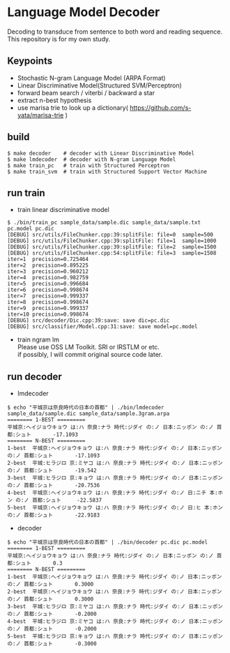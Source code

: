 # Language Model Decoder
Decoding to transduce from sentence to both word and reading sequence.   
This repository is for my own study.

## Keypoints
- Stochastic N-gram Language Model (ARPA Format)
- Linear Discriminative Model(Structured SVM/Perceptron)
- forward beam search / viterbi / backward a star
- extract n-best hypothesis
- use marisa trie to look up a dictionary( https://github.com/s-yata/marisa-trie )

## build
```shell
$ make decoder    # decoder with Linear Discriminative Model 
$ make lmdecoder  # decoder with N-gram Language Model
$ make train_pc   # train with Structured Perceptron
$ make train_svm  # train with Structured Support Vector Machine
```  

## run train
- train linear discriminative model
```shell
$ ./bin/train_pc sample_data/sample.dic sample_data/sample.txt pc.model pc.dic
[DEBUG] src/utils/FileChunker.cpp:39:splitFile: file=0  sample=500
[DEBUG] src/utils/FileChunker.cpp:39:splitFile: file=1  sample=1000
[DEBUG] src/utils/FileChunker.cpp:39:splitFile: file=2  sample=1500
[DEBUG] src/utils/FileChunker.cpp:54:splitFile: file=3  sample=1508
iter=1  precision=0.725464
iter=2  precision=0.895225
iter=3  precision=0.960212
iter=4  precision=0.982759
iter=5  precision=0.996684
iter=6  precision=0.998674
iter=7  precision=0.999337
iter=8  precision=0.998674
iter=9  precision=0.999337
iter=10 precision=0.998674
[DEBUG] src/decoder/Dic.cpp:39:save: save dic=pc.dic
[DEBUG] src/classifier/Model.cpp:31:save: save model=pc.model
```

- train ngram lm    
Please use OSS LM Toolkit. SRI or IRSTLM or etc.    
if possibly, I will commit original source code later.

## run decoder
- lmdecoder
```shell
$ echo "平城京は奈良時代の日本の首都" | ./bin/lmdecoder sample_data/sample.dic sample_data/sample.3gram.arpa 
======== 1-BEST =========
平城京:ヘイジョウキョウ は:ハ 奈良:ナラ 時代:ジダイ の:ノ 日本:ニッポン の:ノ 首都:シュト       -17.1093
======== N-BEST =========
1-best  平城京:ヘイジョウキョウ は:ハ 奈良:ナラ 時代:ジダイ の:ノ 日本:ニッポン の:ノ 首都:シュト       -17.1093
2-best  平城:ヒラジロ 京:ミヤコ は:ハ 奈良:ナラ 時代:ジダイ の:ノ 日本:ニッポン の:ノ 首都:シュト       -19.542
3-best  平城:ヒラジロ 京:キョウ は:ハ 奈良:ナラ 時代:ジダイ の:ノ 日本:ニッポン の:ノ 首都:シュト       -20.7536
4-best  平城京:ヘイジョウキョウ は:ハ 奈良:ナラ 時代:ジダイ の:ノ 日:ニチ 本:ホン の:ノ 首都:シュト     -22.5837
5-best  平城京:ヘイジョウキョウ は:ハ 奈良:ナラ 時代:ジダイ の:ノ 日:ヒ 本:ホン の:ノ 首都:シュト       -22.9183
```

- decoder
```shell
$ echo "平城京は奈良時代の日本の首都" | ./bin/decoder pc.dic pc.model
======== 1-BEST =========
平城京:ヘイジョウキョウ は:ハ 奈良:ナラ 時代:ジダイ の:ノ 日本:ニッポン の:ノ 首都:シュト       0.3
======== N-BEST =========
1-best  平城京:ヘイジョウキョウ は:ハ 奈良:ナラ 時代:ジダイ の:ノ 日本:ニッポン の:ノ 首都:シュト       0.3000
2-best  平城京:ヘイジョウキョウ は:ハ 奈良:ナラ 時代:ジダイ の:ノ 日本:ニッポン の:ノ 首都:シュト       0.3000
3-best  平城:ヒラジロ 京:ミヤコ は:ハ 奈良:ナラ 時代:ジダイ の:ノ 日本:ニッポン の:ノ 首都:シュト       -0.2000
4-best  平城:ヒラジロ 京:ミヤコ は:ハ 奈良:ナラ 時代:ジダイ の:ノ 日本:ニッポン の:ノ 首都:シュト       -0.2000
5-best  平城:ヒラジロ 京:キョウ は:ハ 奈良:ナラ 時代:ジダイ の:ノ 日本:ニッポン の:ノ 首都:シュト       -0.3000
```
